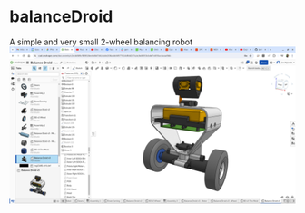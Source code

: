 # balanceDroid
A simple and very small 2-wheel balancing robot
![balanceDroid Render](images/BalanceDroid-v4-01.png)